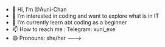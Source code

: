 - 👋 Hi, I’m @Auni-Chan
- 👀 I’m interested in coding and want to explore what is in IT
- 🌱 I’m currently learn abt coding as a beginner
- 📫 How to reach me : Telegram: xuni_exe
- 😄 Pronouns: she/her
--->
